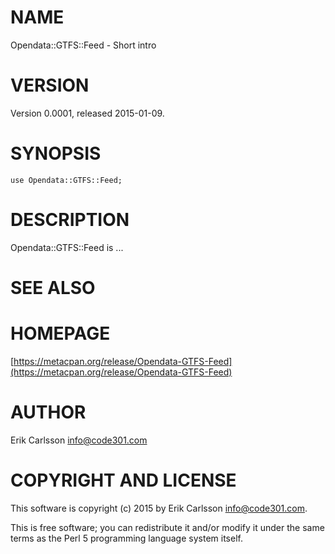 # NAME

Opendata::GTFS::Feed - Short intro

# VERSION

Version 0.0001, released 2015-01-09.

# SYNOPSIS

    use Opendata::GTFS::Feed;

# DESCRIPTION

Opendata::GTFS::Feed is ...

# SEE ALSO

# HOMEPAGE

[https://metacpan.org/release/Opendata-GTFS-Feed](https://metacpan.org/release/Opendata-GTFS-Feed)

# AUTHOR

Erik Carlsson <info@code301.com>

# COPYRIGHT AND LICENSE

This software is copyright (c) 2015 by Erik Carlsson <info@code301.com>.

This is free software; you can redistribute it and/or modify it under
the same terms as the Perl 5 programming language system itself.
